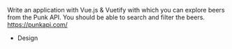 Write an application with Vue.js & Vuetify with which you can explore beers from the Punk API. You should be able to search and filter the beers. https://punkapi.com/
- Design
